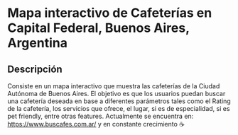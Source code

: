 # Mapa interactivo de Cafeterías en Capital Federal, Buenos Aires, Argentina

## Descripción
Consiste en un mapa interactivo que muestra las cafeterías de la Ciudad Autónoma de Buenos Aires. El objetivo es que los usuarios puedan buscar una cafetería deseada en base a diferentes parámetros 
tales como el Rating de la cafetería, los servicios que ofrece, el lugar, si es de especialidad, si es pet friendly, entre otras features. Actualmente se encuentra en: https://www.buscafes.com.ar/ y en constante crecimiento ☕



